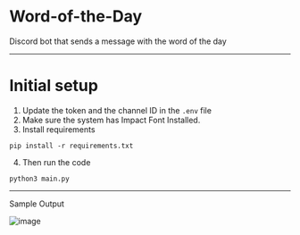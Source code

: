 # Word-of-the-Day
Discord bot that sends a message with the word of the day

---
# Initial setup
1. Update the token and the channel ID in the `.env` file
2. Make sure the system has Impact Font Installed. 
3. Install requirements 
```
pip install -r requirements.txt
```
4. Then run the code 
```
python3 main.py
```

---
Sample Output

![image](https://github.com/Personman20/Word-of-the-Day/blob/main/sample-out.png)